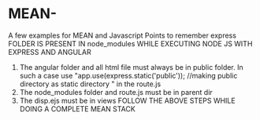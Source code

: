 # MEAN-
A few examples for MEAN and Javascript
Points to remember
express FOLDER IS PRESENT IN node_modules
WHILE EXECUTING NODE JS WITH EXPRESS AND ANGULAR
1. The angular folder and all html file must always be in public folder. In such a case use "app.use(express.static('public')); //making public directory as static directory  " in the route.js
2. The node_modules folder and route.js must be in parent dir
3. The disp.ejs must be in views
FOLLOW THE ABOVE STEPS WHILE DOING A COMPLETE MEAN STACK

